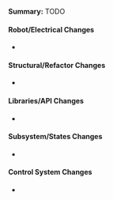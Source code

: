 **Summary:** TODO

#### Robot/Electrical Changes

- 

#### Structural/Refactor Changes

- 

#### Libraries/API Changes

- 

#### Subsystem/States Changes

- 

#### Control System Changes

- 
